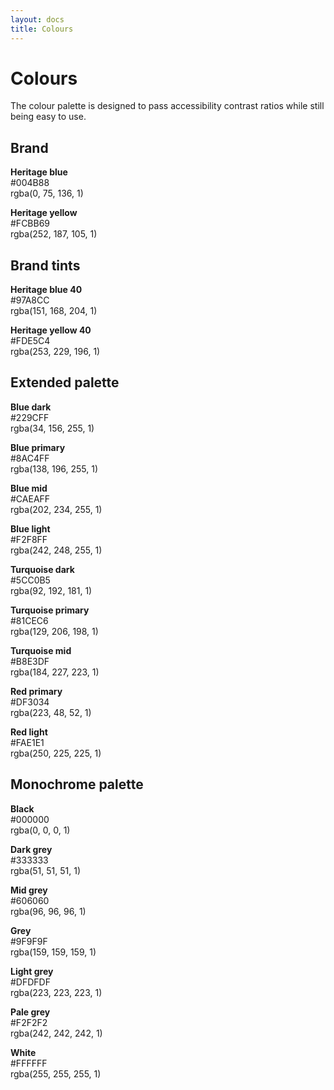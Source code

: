 ```yaml
---
layout: docs
title: Colours
---
```


# Colours

The colour palette is designed to pass accessibility contrast ratios while still being easy to use.

## Brand

<div class="c-card">
  <div class="c-card__media c-color-block--heritageBlue"></div>
  <div class="c-card__body">
    <p>
      <strong>Heritage blue</strong><br>
      #004B88<br>
      rgba(0, 75, 136, 1)
    </p>
  </div>
</div>

<div class="c-card">
  <div class="c-card__media c-color-block--heritageYellow"></div>
  <div class="c-card__body">
    <p>
      <strong>Heritage yellow</strong><br>
      #FCBB69<br>
      rgba(252, 187, 105, 1)
    </p>
  </div>
</div>

## Brand tints

<div class="c-card">
  <div class="c-card__media c-color-block--heritageBlueTint"></div>
  <div class="c-card__body">
    <p>
      <strong>Heritage blue 40</strong><br>
      #97A8CC<br>
      rgba(151, 168, 204, 1)
    </p>
  </div>
</div>

<div class="c-card">
  <div class="c-card__media c-color-block--heritageYellowTint"></div>
  <div class="c-card__body">
    <p>
      <strong>Heritage yellow 40</strong><br>
      #FDE5C4<br>
      rgba(253, 229, 196, 1)
    </p>
  </div>
</div>

## Extended palette

<div class="c-card">
  <div class="c-card__media c-color-block--blueDark"></div>
  <div class="c-card__body">
    <p>
      <strong>Blue dark</strong><br>
      #229CFF<br>
      rgba(34, 156, 255, 1)
    </p>
  </div>
</div>

<div class="c-card">
  <div class="c-card__media c-color-block--bluePrimary"></div>
  <div class="c-card__body">
    <p>
      <strong>Blue primary</strong><br>
      #8AC4FF<br>
      rgba(138, 196, 255, 1)
    </p>
  </div>
</div>

<div class="c-card">
  <div class="c-card__media c-color-block--blueMid"></div>
  <div class="c-card__body">
    <p>
      <strong>Blue mid</strong><br>
      #CAEAFF<br>
      rgba(202, 234, 255, 1)
    </p>
  </div>
</div>

<div class="c-card">
  <div class="c-card__media c-color-block--blueLight"></div>
  <div class="c-card__body">
    <p>
      <strong>Blue light</strong><br>
      #F2F8FF<br>
      rgba(242, 248, 255, 1)
    </p>
  </div>
</div>

<div class="c-card">
  <div class="c-card__media c-color-block--turquoiseDark"></div>
  <div class="c-card__body">
    <p>
      <strong>Turquoise dark</strong><br>
      #5CC0B5<br>
      rgba(92, 192, 181, 1)
    </p>
  </div>
</div>

<div class="c-card">
  <div class="c-card__media c-color-block--turquoisePrimary"></div>
  <div class="c-card__body">
    <p>
      <strong>Turquoise primary</strong><br>
      #81CEC6<br>
      rgba(129, 206, 198, 1)
    </p>
  </div>
</div>

<div class="c-card">
  <div class="c-card__media c-color-block--turquoiseMid"></div>
  <div class="c-card__body">
    <p>
      <strong>Turquoise mid</strong><br>
      #B8E3DF<br>
      rgba(184, 227, 223, 1)
    </p>
  </div>
</div>

<div class="c-card">
  <div class="c-card__media c-color-block--redPrimary"></div>
  <div class="c-card__body">
    <p>
      <strong>Red primary</strong><br>
      #DF3034<br>
      rgba(223, 48, 52, 1)
    </p>
  </div>
</div>

<div class="c-card">
  <div class="c-card__media c-color-block--redLight">
  </div>
  <div class="c-card__body">
    <p>
      <strong>Red light</strong><br>
      #FAE1E1<br>
      rgba(250, 225, 225, 1)
    </p>
  </div>
</div>

## Monochrome palette

<div class="c-card">
  <div class="c-card__media c-color-block--black">
  </div>
  <div class="c-card__body">
    <p>
      <strong>Black</strong><br>
      #000000<br>
      rgba(0, 0, 0, 1)
    </p>
  </div>
</div>

<div class="c-card">
  <div class="c-card__media c-color-block--darkGrey">
  </div>
  <div class="c-card__body">
    <p>
      <strong>Dark grey</strong><br>
      #333333<br>
      rgba(51, 51, 51, 1)
    </p>
  </div>
</div>

<div class="c-card">
  <div class="c-card__media c-color-block--midGrey">
  </div>
  <div class="c-card__body">
    <p>
      <strong>Mid grey</strong><br>
      #606060<br>
      rgba(96, 96, 96, 1)
    </p>
  </div>
</div>

<div class="c-card">
  <div class="c-card__media c-color-block--grey">
  </div>
  <div class="c-card__body">
    <p>
      <strong>Grey</strong><br>
      #9F9F9F<br>
      rgba(159, 159, 159, 1)
    </p>
  </div>
</div>

<div class="c-card">
  <div class="c-card__media c-color-block--lightGrey">
  </div>
  <div class="c-card__body">
    <p>
      <strong>Light grey</strong><br>
      #DFDFDF<br>
      rgba(223, 223, 223, 1)
    </p>
  </div>
</div>

<div class="c-card">
  <div class="c-card__media c-color-block--paleGrey">
  </div>
  <div class="c-card__body">
    <p>
      <strong>Pale grey</strong><br>
      #F2F2F2<br>
      rgba(242, 242, 242, 1)
    </p>
  </div>
</div>

<div class="c-card">
  <div class="c-card__media c-color-block--white">
  </div>
  <div class="c-card__body">
    <p>
      <strong>White</strong><br>
      #FFFFFF<br>
      rgba(255, 255, 255, 1)
    </p>
  </div>
</div>
